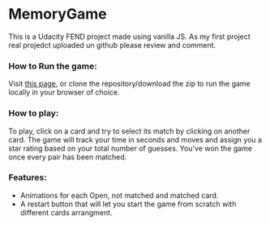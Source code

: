 # MemoryGame
This is a Udacity FEND project made using vanilla JS. As my first project real projedct uploaded un github please review and comment.

### How to Run the game:
Visit [this page](https://lucassantiagolopez.github.io/MemoryGame/), or clone the repository/download the zip to run the game locally in your browser of choice.

### How to play:
To play, click on a card and try to select its match by clicking on another card. The game will track your time in seconds and moves and assign you a star rating based on your total number of guesses. You've won the game once every pair has been matched.

### Features:
- Animations for each Open, not matched and matched card.
- A restart button that will let you start the game from scratch with different cards arrangment.
